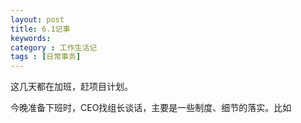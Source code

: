 ```yaml
---
layout: post
title: 6.1记事
keywords: 
category : 工作生活记
tags : [日常事务]
---
```

这几天都在加班，赶项目计划。

今晚准备下班时，CEO找组长谈话，主要是一些制度、细节的落实。比如